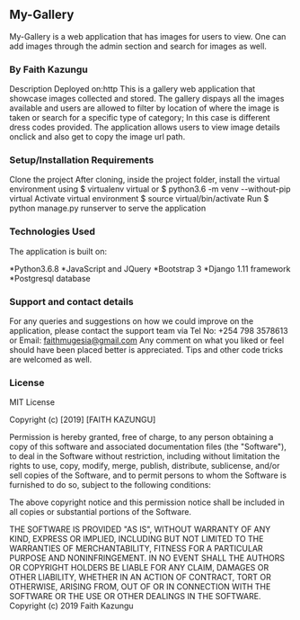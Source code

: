 ## My-Gallery
My-Gallery is a web application that has images for users to view. One can add images through the admin section and search for images as well.

### By Faith Kazungu
Description
Deployed on:http This is a gallery web application that showcase images collected and stored. The gallery dispays all the images available and users are allowed to filter by location of where the image is taken or search for a specific type of category; In this case is different dress codes provided. The application allows users to view image details onclick and also get to copy the image url path.

### Setup/Installation Requirements
Clone the project
After cloning, inside the project folder, install the virtual environment using $ virtualenv virtual or $ python3.6 -m venv --without-pip virtual
Activate virtual environment $ source virtual/bin/activate
Run $ python manage.py runserver to serve the application

### Technologies Used
The application is built on:

*Python3.6.8
*JavaScript and JQuery
*Bootstrap 3
*Django 1.11 framework
*Postgresql database

### Support and contact details
For any queries and suggestions on how we could improve on the application, please contact the support team via Tel No: +254 798 3578613 or Email: faithmugesia@gmail.com Any comment on what you liked or feel should have been placed better is appreciated. Tips and other code tricks are welcomed as well.

### License
MIT License

Copyright (c) [2019] [FAITH KAZUNGU]

Permission is hereby granted, free of charge, to any person obtaining a copy of this software and associated documentation files (the "Software"), to deal in the Software without restriction, including without limitation the rights to use, copy, modify, merge, publish, distribute, sublicense, and/or sell copies of the Software, and to permit persons to whom the Software is furnished to do so, subject to the following conditions:

The above copyright notice and this permission notice shall be included in all copies or substantial portions of the Software.

THE SOFTWARE IS PROVIDED "AS IS", WITHOUT WARRANTY OF ANY KIND, EXPRESS OR IMPLIED, INCLUDING BUT NOT LIMITED TO THE WARRANTIES OF MERCHANTABILITY, FITNESS FOR A PARTICULAR PURPOSE AND NONINFRINGEMENT. IN NO EVENT SHALL THE AUTHORS OR COPYRIGHT HOLDERS BE LIABLE FOR ANY CLAIM, DAMAGES OR OTHER LIABILITY, WHETHER IN AN ACTION OF CONTRACT, TORT OR OTHERWISE, ARISING FROM, OUT OF OR IN CONNECTION WITH THE SOFTWARE OR THE USE OR OTHER DEALINGS IN THE SOFTWARE. Copyright (c) 2019 Faith Kazungu